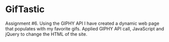 # GifTastic
Assignment #6. Using the GIPHY API I have created a dynamic web page that populates with my favorite gifs. Applied GIPHY API call, JavaScript and jQuery to change the HTML of the site.
